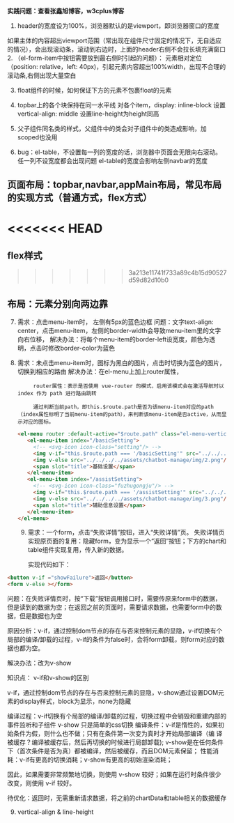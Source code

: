 **实践问题：查看张鑫旭博客，w3cplus博客**

1. header的宽度设为100%，浏览器默认的是viewport，即浏览器窗口的宽度

如果主体的内容超出viewport范围（常出现在组件尺寸固定的情况下，无自适应的情况），会出现滚动条，滚动到右边时，上面的header右侧不会拉长填充满窗口
2. （el-form-item中按钮需要放到最右侧时引起的问题）： 元素相对定位（position: relative，left: 40px)，引起元素内容超出100%width，出现不合理的滚动条,右侧出现大量空白

3. float组件的时候，如何保证下方的元素不包裹float的元素

4. topbar上的各个块保持在同一水平线
   对各个item，display: inline-block
   设置vertical-align: middle
   设置line-height为height同高

5. 父子组件同名类的样式，父组件中的类会对子组件中的类造成影响，加scoped也没用

6. bug：el-table，不设置每一列的宽度的话，浏览器中页面会无限向右滚动。任一列不设宽度都会出现问题
   el-table的宽度会影响左侧navbar的宽度

   
## 页面布局：topbar,navbar,appMain布局，常见布局的实现方式（普通方式，flex方式）
<<<<<<< HEAD
=======
## flex样式

>>>>>>> 3a213e11741f733a89c4b15d90527d59d82d10b0

## 布局：元素分别向两边靠

7. 需求：点击menu-item时， 左侧有5px的蓝色边框
   问题：文字text-align: center，点击menu-item，左侧的border-width会导致menu-item里的文字向右位移，
   解决办法：将每个menu-item的border-left设宽度，颜色为透明，点击时修改border-color为蓝色

8. 需求：未点击menu-item时，图标为黑白的图片，点击时切换为蓝色的图片，切换到相应的路由
   解决办法：在el-menu上加上router属性，
   
            router属性：表示是否使用 vue-router 的模式，启用该模式会在激活导航时以 index 作为 path 进行路由跳转

            通过判断当前path，即this.$route.path是否为该menu-item对应的path（index属性标明了当前menu-item的path），来判断该menu-item是否active，从而显示对应的图标。     
   ```html
   <el-menu router :default-active="$route.path" class="el-menu-vertical">
      <el-menu-item index="/basicSetting">
        <!-- <svg-icon icon-class="setting"/> -->
        <img v-if="this.$route.path === '/basicSetting'" src="../../../../assets/chatbot-manage/img/2-1.png"/>
        <img v-else src="../../../../assets/chatbot-manage/img/2.png"/>
        <span slot="title">基础设置</span>
      </el-menu-item>
      <el-menu-item index="/assistSetting">
        <!-- <svg-icon icon-class="fuzhugongju"/> -->
        <img v-if="this.$route.path === '/assistSetting'" src="../../../../assets/chatbot-manage/img/3-1.png"/>
        <img v-else src="../../../../assets/chatbot-manage/img/3.png"/>
        <span slot="title">辅助信息设置</span>
      </el-menu-item>
   </el-menu>
   ```

   9. 需求：一个form，点击“失败详情”按钮，进入“失败详情”页。
           失败详情页实现原页面的复用：隐藏form，变为显示一个“返回”按钮；下方的chart和table组件实现复用，传入新的数据。
      
      实现代码如下：
  ```html
  <button v-if ="showFailure">返回</button>
  <form v-else ></form>
  ```

  问题：在失败详情页时，按“下载”按钮调用接口时，需要传原来form中的数据，但是读到的数据为空；在返回之前的页面时，需要请求数据，也需要form中的数据，但是数据也为空

  原因分析：v-if，通过控制dom节点的存在与否来控制元素的显隐，v-if切换有个局部的编译/卸载的过程，v-if的条件为false时，会将form卸载，则form对应的数据也都为空。

  解决办法：改为v-show

  知识点： v-if和v-show的区别

  v-if，通过控制dom节点的存在与否来控制元素的显隐，v-show通过设置DOM元素的display样式，block为显示，none为隐藏

编译过程：v-if切换有个局部的编译/卸载的过程，切换过程中会销毁和重建内部的事件监听和子组件
                 v-show 只是简单的css切换
编译条件：v-if是惰性的，如果初始条件为假，则什么也不做；只有在条件第一次变为真时才开始局部编译（编  译被缓存？编译被缓存后，然后再切换的时候进行局部卸载); v-show是在任何条件下（首次条件是否为真）都被编译，然后被缓存，而且DOM元素保留；
性能消耗：v-if有更高的切换消耗；v-show有更高的初始渲染消耗；

因此，如果需要非常频繁地切换，则使用 v-show 较好；如果在运行时条件很少改变，则使用 v-if 较好。

待优化：返回时，无需重新请求数据，将之前的chartData和table相关的数据缓存

9. vertical-align & line-height